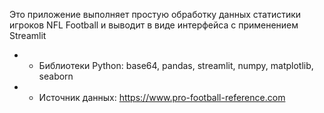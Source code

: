 Это приложение выполняет простую обработку данных статистики игроков NFL Football и выводит в виде интерфейса с применением Streamlit
* *  Библиотеки Python: base64, pandas, streamlit, numpy, matplotlib, seaborn
* *  Источник данных: https://www.pro-football-reference.com

